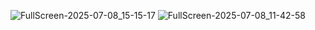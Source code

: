 ![FullScreen-2025-07-08_15-15-17](https://github.com/user-attachments/assets/983e7530-a432-48e3-8bbd-ac524c08754b)
![FullScreen-2025-07-08_11-42-58](https://github.com/user-attachments/assets/a4413fd9-f80a-497b-a452-45aecffd3591)
